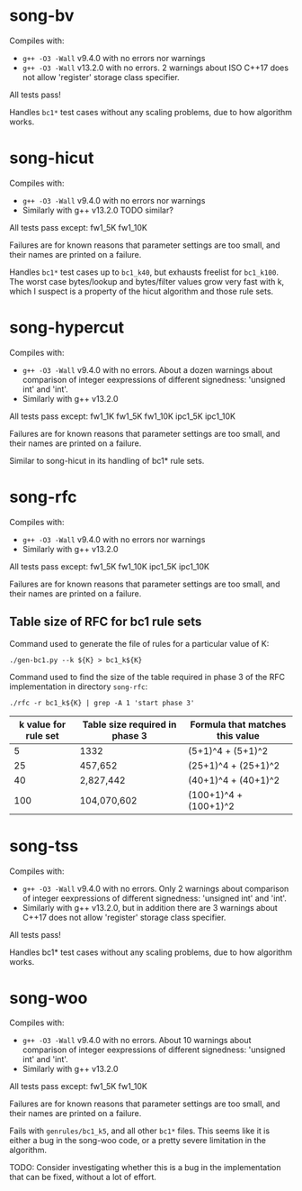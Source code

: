 # song-bv

Compiles with:
+ `g++ -O3 -Wall` v9.4.0 with no errors nor warnings
+ `g++ -O3 -Wall` v13.2.0 with no errors.  2 warnings about ISO C++17
  does not allow 'register' storage class specifier.

All tests pass!

Handles `bc1*` test cases without any scaling problems, due to how
algorithm works.


# song-hicut

Compiles with:
+ `g++ -O3 -Wall` v9.4.0 with no errors nor warnings
+ Similarly with g++ v13.2.0   TODO similar?

All tests pass except: fw1_5K fw1_10K

Failures are for known reasons that parameter settings are too small,
and their names are printed on a failure.

Handles `bc1*` test cases up to `bc1_k40`, but exhausts freelist for
`bc1_k100`.  The worst case bytes/lookup and bytes/filter values grow
very fast with k, which I suspect is a property of the hicut algorithm
and those rule sets.


# song-hypercut

Compiles with:
+ `g++ -O3 -Wall` v9.4.0 with no errors.  About a dozen warnings about
  comparison of integer eexpressions of different signedness:
  'unsigned int' and 'int'.
+ Similarly with g++ v13.2.0

All tests pass except: fw1_1K fw1_5K fw1_10K ipc1_5K ipc1_10K

Failures are for known reasons that parameter settings are too small,
and their names are printed on a failure.

Similar to song-hicut in its handling of bc1* rule sets.


# song-rfc

Compiles with:
+ `g++ -O3 -Wall` v9.4.0 with no errors nor warnings
+ Similarly with g++ v13.2.0

All tests pass except: fw1_5K fw1_10K ipc1_5K ipc1_10K

Failures are for known reasons that parameter settings are too small,
and their names are printed on a failure.


## Table size of RFC for bc1 rule sets

Command used to generate the file of rules for a particular value of
K:
```
./gen-bc1.py --k ${K} > bc1_k${K}
```

Command used to find the size of the table required in phase 3 of the
RFC implementation in directory `song-rfc`:

```
./rfc -r bc1_k${K} | grep -A 1 'start phase 3'
```

| k value for rule set | Table size required in phase 3 | Formula that matches this value |
| ------------------------- | ------------------------------------------------------- | ------------------------------- |
|   5 |        1332 |   (5+1)^4 +   (5+1)^2 |
|  25 |     457,652 |  (25+1)^4 +  (25+1)^2 |
|  40 |   2,827,442 |  (40+1)^4 +  (40+1)^2 |
| 100 | 104,070,602 | (100+1)^4 + (100+1)^2 |


# song-tss

Compiles with:
+ `g++ -O3 -Wall` v9.4.0 with no errors.  Only 2 warnings about
  comparison of integer eexpressions of different signedness:
  'unsigned int' and 'int'.
+ Similarly with g++ v13.2.0, but in addition there are 3 warnings
  about C++17 does not allow 'register' storage class specifier.

All tests pass!

Handles bc1* test cases without any scaling problems, due to how
algorithm works.


# song-woo

Compiles with:
+ `g++ -O3 -Wall` v9.4.0 with no errors.  About 10 warnings about
  comparison of integer eexpressions of different signedness:
  'unsigned int' and 'int'.
+ Similarly with g++ v13.2.0

All tests pass except: fw1_5K fw1_10K

Failures are for known reasons that parameter settings are too small,
and their names are printed on a failure.

Fails with `genrules/bc1_k5`, and all other `bc1*` files.  This seems
like it is either a bug in the song-woo code, or a pretty severe
limitation in the algorithm.

TODO: Consider investigating whether this is a bug in the
implementation that can be fixed, without a lot of effort.
